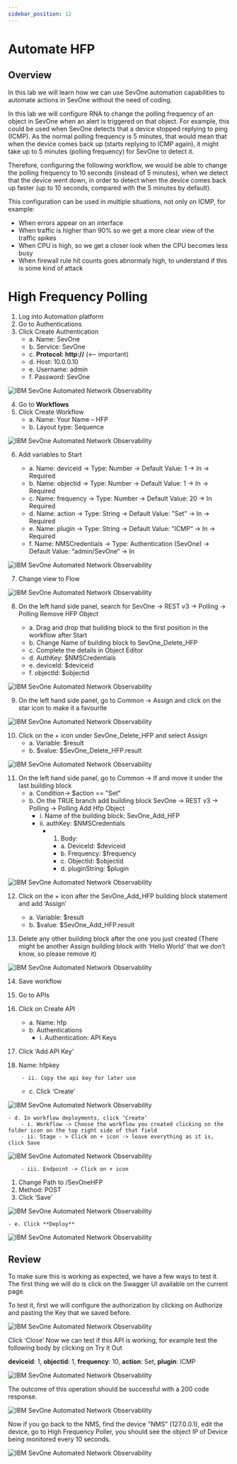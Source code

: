 ```yaml
---
sidebar_position: 12
---
```


# Automate HFP

## Overview
In this lab we will learn how we can use SevOne automation capabilities to automate actions in SevOne without the need of coding.

In this lab we will configure RNA to change the polling frequency of an object in SevOne when an alert is triggered on that object. For example, this could be used when SevOne detects that a device stopped replying to ping (ICMP). As the normal polling frequency is 5 minutes, that would mean that when the device comes back up (starts replying to ICMP again), it might take up to 5 minutes (polling frequency) for SevOne to detect it. 

Therefore, configuring the following workflow, we would be able to change the polling frequency to 10 seconds (instead of 5 minutes), when we detect that the device went down, in order to detect when the device comes back up faster (up to 10 seconds, compared with the 5 minutes by default). 

This configuration can be used in multiple situations, not only on ICMP, for example:
* When errors appear on an interface
* When traffic is higher than 90% so we get a more clear view of the traffic spikes
* When CPU is high, so we get a closer look when the CPU becomes less busy
* When firewall rule hit counts goes abnormaly high, to understand if this is some kind of attack


# High Frequency Polling


1.	Log into Automation platform
2.	Go to Authentications
3.	Click  Create Authentication
    - a. Name: SevOne
    - b. Service: SevOne
    - c. **Protocol: http://** (<-- important)
    - d. Host: 10.0.0.10
    - e. Username: admin
    - f. Password: SevOne
    
![IBM SevOne Automated Network Observability](img/Lab%209%20-%201.png)

4.	Go to **Workflows**
5.	Click Create Workflow
    - a. Name: Your Name – HFP
    - b. Layout type: Sequence

![IBM SevOne Automated Network Observability](img/Lab%209%20-%202.png)

6.	Add variables to Start

    - a. Name: deviceid -> Type: Number -> Default Value: 1 -> In -> Required
    - b. Name: objectid -> Type: Number -> Default Value: 1  -> In -> Required
    - c. Name: frequency -> Type: Number -> Default Value: 20  -> In Required   
    - d. Name: action -> Type: String -> Default Value: "Set"  -> In -> Required
    - e. Name: plugin -> Type: String -> Default Value: "ICMP“ -> In -> Required
    - f. Name: NMSCredentials -> Type: Authentication (SevOne) -> Default Value: “admin/SevOne“ -> In 
    
![IBM SevOne Automated Network Observability](img/Lab%209%20-%203.png)

7.	Change view to Flow 

![IBM SevOne Automated Network Observability](img/Lab%209%20-%204.png)

8.	On the left hand side panel, search for SevOne -> REST v3 -> Polling -> Polling Remove HFP Object

    - a. Drag and drop that building block to the first position in the workflow after Start
    - b. Change Name of building block to SevOne_Delete_HFP
    - c. Complete the details in Object Editor
    - d. AuthKey: $NMSCredentials 
    - e. deviceId: $deviceid
    - f. objectId: $objectid
    
![IBM SevOne Automated Network Observability](img/Lab%209%20-%205.png)

9.	On the left hand side panel, go to Common -> Assign and click on the star icon to make it a favourite

![IBM SevOne Automated Network Observability](img/Lab%209%20-%206.png)

10.	Click on the + icon under SevOne_Delete_HFP and select Assign
    - a. Variable: $result
    - b. $value: $SevOne_Delete_HFP.result
    
![IBM SevOne Automated Network Observability](img/Lab%209%20-%208.png)

11.	On the left hand side panel, go to Common -> If and move it under the last building block 
    - a. Condition-> $action == "Set" 
    - b. On the TRUE branch add building block SevOne -> REST v3 -> Polling -> Polling Add Hfp Object    
        - i. Name of the building block: SevOne_Add_HFP    
        - ii. authKey: $NMSCredentials
            - 1. Body:
                - a. DeviceId: $deviceid
                - b. Frequency: $frequency
                - c. ObjectId: $objectid
                - d. pluginString: $plugin

![IBM SevOne Automated Network Observability](img/Lab%209%20-%208.png)

12.	Click on the + icon after the SevOne_Add_HFP building block statement and add ‘Assign’
    - a. Variable: $result    
    - b. $value: $SevOne_Add_HFP.result
    
13.	Delete any other building block after the one you just created (There might be another Assign building block with ‘Hello World’ that we don’t know, so please remove it)

![IBM SevOne Automated Network Observability](img/Lab%209%20-%209.png)

14.	Save workflow
16.	Go to APIs
18.	Click on Create API

    - a. Name: hfp    
    - b. Authentications
        - i. Authentication: API Keys
1. Click ‘Add API Key’
2. Name: hfpkey
            
        - ii. Copy the api key for later use
               
    - c. Click ‘Create’
    
![IBM SevOne Automated Network Observability](img/Lab%209%20-%2010.png)

    - d. In workflow deployments, click ‘Create’
        - i. Workflow -> Choose the workflow you created clicking on the folder icon on the top right side of that field
        - ii. Stage - > Click on + icon -> leave everything as it is, click Save
        
![IBM SevOne Automated Network Observability](img/Lab%209%20-%2011.png)

        - iii. Endpoint -> Click on + icon 
        
1. Change Path to /SevOneHFP  
2. Method: POST
3. Click ‘Save’
            
![IBM SevOne Automated Network Observability](img/Lab%209%20-%2012.png)

    - e. Click **Deploy**  

![IBM SevOne Automated Network Observability](img/Lab%209%20-%2013.png)

## Review

To make sure this is working as expected, we have a few ways to test it. The first thing we will do is click on the Swagger UI available on the current page. 

To test it, first we will configure the authorization by clicking on Authorize and pasting the Key that we saved before.

![IBM SevOne Automated Network Observability](img/Lab%209%20-%2014.png)

Click ‘Close’
Now we can test if this API is working, for example test the following body by clicking on Try it Out

  **deviceid**: 1,
  **objectid**: 1,
  **frequency**: 10,
  **action**: Set,
  **plugin**: ICMP

![IBM SevOne Automated Network Observability](img/Lab%209%20-%2015.png)

The outcome of this operation should be successful with a 200 code response.


![IBM SevOne Automated Network Observability](img/Lab%209%20-%2016.png)


Now if you go back to the NMS, find the device "NMS" (127.0.0.1), edit the device, go to High Frequency Poller, you should see the object IP of Device being monitored every 10 seconds.

![IBM SevOne Automated Network Observability](img/Lab%209%20-%2017.png)

